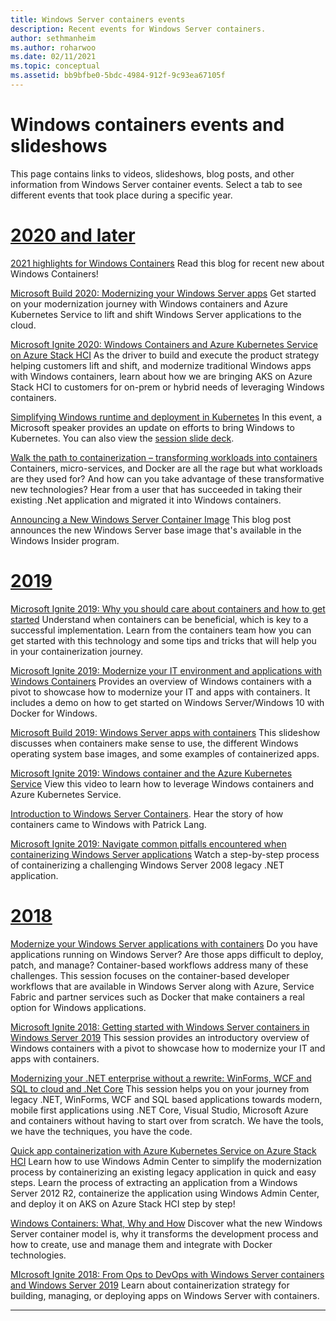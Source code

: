 ```yaml
---
title: Windows Server containers events
description: Recent events for Windows Server containers.
author: sethmanheim
ms.author: roharwoo
ms.date: 02/11/2021
ms.topic: conceptual
ms.assetid: bb9bfbe0-5bdc-4984-912f-9c93ea67105f
---
```

# Windows containers events and slideshows

This page contains links to videos, slideshows, blog posts, and other information from Windows Server container events. Select a tab to see different events that took place during a specific year.

<!-- start tab view -->
# [2020 and later](#tab/2020-and-later)

[2021 highlights for Windows Containers](https://techcommunity.microsoft.com/t5/containers/new-year-new-resolution-and-new-era-of-windows-containers/ba-p/2169761) Read this blog for recent new about Windows Containers!

[Microsoft Build 2020: Modernizing your Windows Server apps](https://channel9.msdn.com/Events/Build/2020/INT143) Get started on your modernization journey with Windows containers and Azure Kubernetes Service to lift and shift Windows Server applications to the cloud.

[Microsoft Ignite 2020: Windows Containers and Azure Kubernetes Service on Azure Stack HCI](https://techcommunity.microsoft.com/t5/containers/microsoft-ignite-2020-windows-containers-and-azure-kubernetes/ba-p/1706554) As the driver to build and execute the product strategy helping customers lift and shift, and modernize traditional Windows apps with Windows containers, learn about how we are bringing AKS on Azure Stack HCI to customers for on-prem or hybrid needs of leveraging Windows containers.

[Simplifying Windows runtime and deployment in Kubernetes](https://www.youtube.com/watch?v=UBlRB-FsBMA&feature=youtu.be) In this event, a Microsoft speaker provides an update on efforts to bring Windows to Kubernetes. You can also view the [session slide deck](https://static.sched.com/hosted_files/kccnceu20/18/Aug19_Simplifying%20Windows%20runtime%20and%20deployment%20in%20Kubernetes_MuzzImam_MichaelMichael.pptx).

[Walk the path to containerization – transforming workloads into containers](https://channel9.msdn.com/Events/Ignite/2016/BRK3319) Containers, micro-services, and Docker are all the rage but what workloads are they used for? And how can you take advantage of these transformative new technologies? Hear from a user that has succeeded in taking their existing .Net application and migrated it into Windows containers.

[Announcing a New Windows Server Container Image](https://techcommunity.microsoft.com/t5/containers/announcing-a-new-windows-server-container-image-preview/ba-p/2304897) This blog post announces the new Windows Server base image that's available in the Windows Insider program.

# [2019](#tab/2019)

[Microsoft Ignite 2019: Why you should care about containers and how to get started](https://myignite.microsoft.com/archives/IG19-MLS1038) Understand when containers can be beneficial, which is key to a successful implementation. Learn from the containers team how you can get started with this technology and some tips and tricks that will help you in your containerization journey.

[Microsoft Ignite 2019: Modernize your IT environment and applications with Windows Containers](https://myignite.microsoft.com/archives/IG19-BRK2147) Provides an overview of Windows containers with a pivot to showcase how to modernize your IT and apps with containers. It includes a demo on how to get started on Windows Server/Windows 10 with Docker for Windows.

[Microsoft Build 2019: Windows Server apps with containers](https://aka.ms/windowscontainers/build19) This slideshow discusses when containers make sense to use, the different Windows operating system base images, and some examples of containerized apps.

[Microsoft Ignite 2019: Windows container and the Azure Kubernetes Service](https://azure.microsoft.com/resources/videos/ignite-2019-windows-container-and-the-azure-kubernetes-service/) View this video to learn how to leverage Windows containers and Azure Kubernetes Service.

[Introduction to Windows Server Containers](https://kubernetespodcast.com/episode/070-windows-server-containers/index.html). Hear the story of how containers came to Windows with Patrick Lang.

[Microsoft Ignite 2019: Navigate common pitfalls encountered when containerizing Windows Server applications](https://myignite.microsoft.com/archives/IG19-THR2191) Watch a step-by-step process of containerizing a challenging Windows Server 2008 legacy .NET application.

# [2018](#tab/2018)

[Modernize your Windows Server applications with containers](https://channel9.msdn.com/Events/Build/2018/BRK2149) Do you have applications running on Windows Server? Are those apps difficult to deploy, patch, and manage? Container-based workflows address many of these challenges. This session focuses on the container-based developer workflows that are available in Windows Server along with Azure, Service Fabric and partner services such as Docker that make containers a real option for Windows applications.

[Microsoft Ignite 2018: Getting started with Windows Server containers in Windows Server 2019](https://www.youtube.com/watch?v=_Rt1OpdrkeA&_lrsc=23df4493-8e55-4ebf-ab9c-09b4135dedff&app=desktop) This session provides an introductory overview of Windows containers with a pivot to showcase how to modernize your IT and apps with containers.

[Modernizing your .NET enterprise without a rewrite: WinForms, WCF and SQL to cloud and .Net Core](https://channel9.msdn.com/Events/Ignite/Microsoft-Ignite-Orlando-2017/BRK3318) This session helps you on your journey from legacy .NET, WinForms, WCF and SQL based applications towards modern, mobile first applications using .NET Core, Visual Studio, Microsoft Azure and containers without having to start over from scratch. We have the tools, we have the techniques, you have the code.

[Quick app containerization with Azure Kubernetes Service on Azure Stack HCI](https://techcommunity.microsoft.com/t5/video-hub/quick-app-containerization-with-azure-kubernetes-service-on/m-p/1693548) Learn how to use Windows Admin Center to simplify the modernization process by containerizing an existing legacy application in quick and easy steps. Learn the process of extracting an application from a Windows Server 2012 R2, containerize the application using Windows Admin Center, and deploy it on AKS on Azure Stack HCI step by step!

[Windows Containers: What, Why and How](https://channel9.msdn.com/Events/Build/2015/2-704) Discover what the new Windows Server container model is, why it transforms the development process and how to create, use and manage them and integrate with Docker technologies.

[MIcrosoft Ignite 2018: From Ops to DevOps with Windows Server containers and Windows Server 2019](https://www.youtube.com/watch?v=67DkETTsVsM&feature=youtu.be) Learn about containerization strategy for building, managing, or deploying apps on Windows Server with containers.

---
<!-- stop tab view -->
